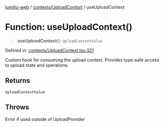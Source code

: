[lumilio-web](../../../modules.md) / [contexts/UploadContext](../index.md) / useUploadContext

# Function: useUploadContext()

> **useUploadContext**(): `UploadContextValue`

Defined in: [contexts/UploadContext.tsx:321](https://github.com/EdwinZhanCN/Lumilio-Photos/blob/e7623428749fd7c1a769297382642ed42ea75beb/web/src/contexts/UploadContext.tsx#L321)

Custom hook for consuming the upload context.
Provides type-safe access to upload state and operations.

## Returns

`UploadContextValue`

## Throws

Error if used outside of UploadProvider
